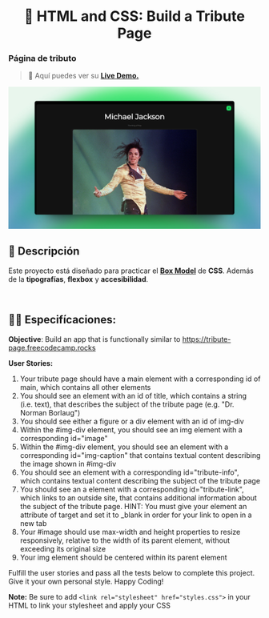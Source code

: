 <div align='center'>

# 🎨 HTML and CSS: Build a Tribute Page

</div>

### Página de tributo

> 🧩 Aquí puedes ver su [**Live Demo.**](https://tribute-page-abraham.netlify.app/)

![vista-previa](media/preview/01-page-preview.png)

## 🚀 Descripción

Este proyecto está diseñado para practicar el [**Box Model**](https://developer.mozilla.org/en-US/docs/Learn/CSS/Building_blocks/The_box_model) de **CSS**. Además de la **tipografías**, **flexbox** y **accesibilidad**.

<br>

## 🧞‍♂️ Especifícaciones:

**Objective**: Build an app that is functionally similar to https://tribute-page.freecodecamp.rocks

**User Stories:**

1. Your tribute page should have a main element with a corresponding id of main, which contains all other elements
2. You should see an element with an id of title, which contains a string (i.e. text), that describes the subject of the tribute page (e.g. "Dr. Norman Borlaug")
3. You should see either a figure or a div element with an id of img-div
4. Within the #img-div element, you should see an img element with a corresponding id="image"
5. Within the #img-div element, you should see an element with a corresponding id="img-caption" that contains textual content describing the image shown in #img-div
6. You should see an element with a corresponding id="tribute-info", which contains textual content describing the subject of the tribute page
7. You should see an a element with a corresponding id="tribute-link", which links to an outside site, that contains additional information about the subject of the tribute page. HINT: You must give your element an attribute of target and set it to \_blank in order for your link to open in a new tab
8. Your #image should use max-width and height properties to resize responsively, relative to the width of its parent element, without exceeding its original size
9. Your img element should be centered within its parent element

Fulfill the user stories and pass all the tests below to complete this project. Give it your own personal style. Happy Coding!

**Note:** Be sure to add `<link rel="stylesheet" href="styles.css">` in your HTML to link your stylesheet and apply your CSS
